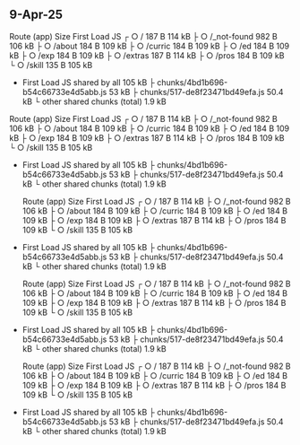 ## 9-Apr-25
Route (app)                              Size     First Load JS
┌ ○ /                                    187 B           114 kB
├ ○ /_not-found                          982 B           106 kB
├ ○ /about                               184 B           109 kB
├ ○ /curric                              184 B           109 kB
├ ○ /ed                                  184 B           109 kB
├ ○ /exp                                 184 B           109 kB
├ ○ /extras                              187 B           114 kB
├ ○ /pros                                184 B           109 kB
└ ○ /skill                               135 B           105 kB
+ First Load JS shared by all            105 kB
  ├ chunks/4bd1b696-b54c66733e4d5abb.js  53 kB
  ├ chunks/517-de8f23471bd49efa.js       50.4 kB
  └ other shared chunks (total)          1.9 kB


Route (app)                              Size     First Load JS
┌ ○ /                                    187 B           114 kB
├ ○ /_not-found                          982 B           106 kB
├ ○ /about                               184 B           109 kB
├ ○ /curric                              184 B           109 kB
├ ○ /ed                                  184 B           109 kB
├ ○ /exp                                 184 B           109 kB
├ ○ /extras                              187 B           114 kB
├ ○ /pros                                184 B           109 kB
└ ○ /skill                               135 B           105 kB
+ First Load JS shared by all            105 kB
  ├ chunks/4bd1b696-b54c66733e4d5abb.js  53 kB
  ├ chunks/517-de8f23471bd49efa.js       50.4 kB
  └ other shared chunks (total)          1.9 kB


  Route (app)                              Size     First Load JS
┌ ○ /                                    187 B           114 kB
├ ○ /_not-found                          982 B           106 kB
├ ○ /about                               184 B           109 kB
├ ○ /curric                              184 B           109 kB
├ ○ /ed                                  184 B           109 kB
├ ○ /exp                                 184 B           109 kB
├ ○ /extras                              187 B           114 kB
├ ○ /pros                                184 B           109 kB
└ ○ /skill                               135 B           105 kB
+ First Load JS shared by all            105 kB
  ├ chunks/4bd1b696-b54c66733e4d5abb.js  53 kB
  ├ chunks/517-de8f23471bd49efa.js       50.4 kB
  └ other shared chunks (total)          1.9 kB

  Route (app)                              Size     First Load JS
┌ ○ /                                    187 B           114 kB
├ ○ /_not-found                          982 B           106 kB
├ ○ /about                               184 B           109 kB
├ ○ /curric                              184 B           109 kB
├ ○ /ed                                  184 B           109 kB
├ ○ /exp                                 184 B           109 kB
├ ○ /extras                              187 B           114 kB
├ ○ /pros                                184 B           109 kB
└ ○ /skill                               135 B           105 kB
+ First Load JS shared by all            105 kB
  ├ chunks/4bd1b696-b54c66733e4d5abb.js  53 kB
  ├ chunks/517-de8f23471bd49efa.js       50.4 kB
  └ other shared chunks (total)          1.9 kB

  Route (app)                              Size     First Load JS
┌ ○ /                                    187 B           114 kB
├ ○ /_not-found                          982 B           106 kB
├ ○ /about                               184 B           109 kB
├ ○ /curric                              184 B           109 kB
├ ○ /ed                                  184 B           109 kB
├ ○ /exp                                 184 B           109 kB
├ ○ /extras                              187 B           114 kB
├ ○ /pros                                184 B           109 kB
└ ○ /skill                               135 B           105 kB
+ First Load JS shared by all            105 kB
  ├ chunks/4bd1b696-b54c66733e4d5abb.js  53 kB
  ├ chunks/517-de8f23471bd49efa.js       50.4 kB
  └ other shared chunks (total)          1.9 kB